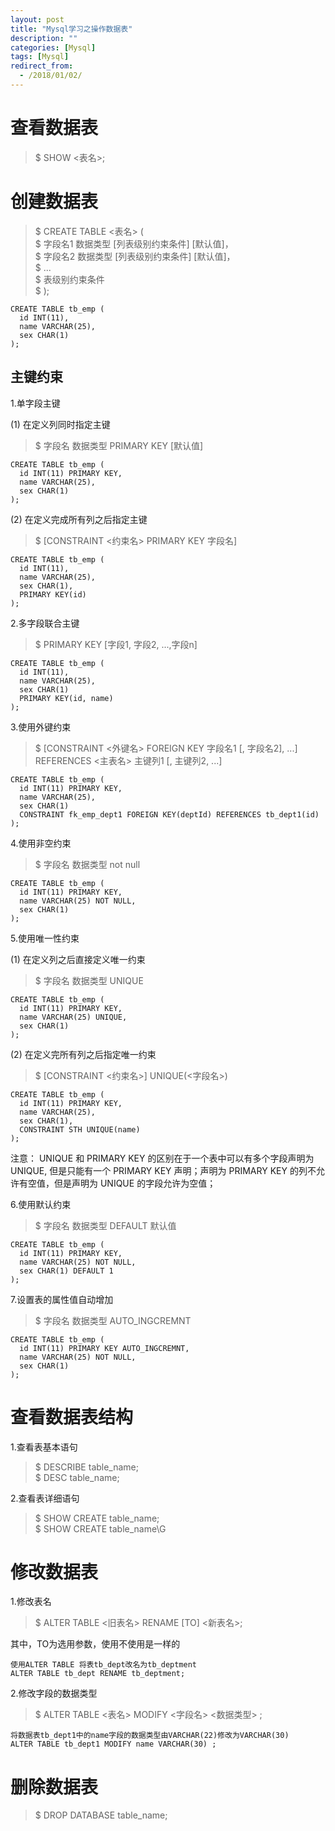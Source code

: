 ```yaml
---
layout: post
title: "Mysql学习之操作数据表"
description: ""
categories: [Mysql]
tags: [Mysql]
redirect_from:
  - /2018/01/02/
---
```


# 查看数据表  

> $ SHOW <表名>;

# 创建数据表  

> $ CREATE TABLE <表名> (  
> $ 字段名1 数据类型 [列表级别约束条件] [默认值]，  
> $ 字段名2 数据类型 [列表级别约束条件] [默认值]，  
> $ ...  
> $ 表级别约束条件  
> $ );

~~~
CREATE TABLE tb_emp (
  id INT(11),
  name VARCHAR(25),
  sex CHAR(1)
);  
~~~

## 主键约束  

1.单字段主键   

(1) 在定义列同时指定主键  

> $ 字段名 数据类型 PRIMARY KEY [默认值]

~~~
CREATE TABLE tb_emp (
  id INT(11) PRIMARY KEY,
  name VARCHAR(25),
  sex CHAR(1)
);
~~~

(2) 在定义完成所有列之后指定主键

> $ [CONSTRAINT <约束名> PRIMARY KEY 字段名]

~~~
CREATE TABLE tb_emp (
  id INT(11),
  name VARCHAR(25),
  sex CHAR(1),
  PRIMARY KEY(id)
);
~~~

2.多字段联合主键  

> $ PRIMARY KEY [字段1, 字段2, ...,字段n]  

~~~
CREATE TABLE tb_emp (
  id INT(11),
  name VARCHAR(25),
  sex CHAR(1)
  PRIMARY KEY(id, name)
);
~~~

3.使用外键约束  

> $ [CONSTRAINT <外键名> FOREIGN KEY 字段名1 [, 字段名2], ...] REFERENCES <主表名> 主键列1 [, 主键列2, ...]  

~~~
CREATE TABLE tb_emp (
  id INT(11) PRIMARY KEY,
  name VARCHAR(25),
  sex CHAR(1)
  CONSTRAINT fk_emp_dept1 FOREIGN KEY(deptId) REFERENCES tb_dept1(id)
);
~~~

4.使用非空约束  

> $ 字段名 数据类型 not null

~~~
CREATE TABLE tb_emp (
  id INT(11) PRIMARY KEY,
  name VARCHAR(25) NOT NULL,
  sex CHAR(1)
);
~~~

5.使用唯一性约束  

(1) 在定义列之后直接定义唯一约束  

> $ 字段名 数据类型 UNIQUE  

~~~
CREATE TABLE tb_emp (
  id INT(11) PRIMARY KEY,
  name VARCHAR(25) UNIQUE,
  sex CHAR(1)
);
~~~

(2) 在定义完所有列之后指定唯一约束  

> $ [CONSTRAINT <约束名>] UNIQUE(<字段名>)

~~~
CREATE TABLE tb_emp (
  id INT(11) PRIMARY KEY,
  name VARCHAR(25),
  sex CHAR(1),
  CONSTRAINT STH UNIQUE(name)
);
~~~

注意： UNIQUE 和 PRIMARY KEY 的区别在于一个表中可以有多个字段声明为 UNIQUE, 但是只能有一个 PRIMARY KEY 声明；声明为 PRIMARY KEY 的列不允许有空值，但是声明为 UNIQUE 的字段允许为空值；

6.使用默认约束  

> $ 字段名 数据类型 DEFAULT 默认值  

~~~
CREATE TABLE tb_emp (
  id INT(11) PRIMARY KEY,
  name VARCHAR(25) NOT NULL,
  sex CHAR(1) DEFAULT 1
);
~~~

7.设置表的属性值自动增加  

> $ 字段名 数据类型 AUTO_INGCREMNT  

~~~
CREATE TABLE tb_emp (
  id INT(11) PRIMARY KEY AUTO_INGCREMNT,
  name VARCHAR(25) NOT NULL,
  sex CHAR(1)
);
~~~

# 查看数据表结构  

1.查看表基本语句  

> $ DESCRIBE table_name;  
> $ DESC table_name;

2.查看表详细语句  

> $ SHOW CREATE table_name;  
> $ SHOW CREATE table_name\G

# 修改数据表  

1.修改表名  

> $ ALTER TABLE <旧表名> RENAME [TO] <新表名>;

其中，TO为选用参数，使用不使用是一样的  

~~~
使用ALTER TABLE 将表tb_dept改名为tb_deptment
ALTER TABLE tb_dept RENAME tb_deptment;
~~~

2.修改字段的数据类型  

> $ ALTER TABLE <表名> MODIFY <字段名> <数据类型> ;

~~~
将数据表tb_dept1中的name字段的数据类型由VARCHAR(22)修改为VARCHAR(30)
ALTER TABLE tb_dept1 MODIFY name VARCHAR(30) ;
~~~

# 删除数据表  

> $ DROP DATABASE table_name;
